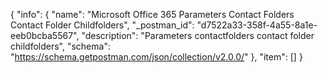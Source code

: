 {
  "info": {
    "name": "Microsoft Office 365 Parameters Contact Folders Contact Folder Childfolders",
    "_postman_id": "d7522a33-358f-4a55-8a1e-eeb0bcba5567",
    "description": "Parameters contactfolders contact folder  childfolders",
    "schema": "https://schema.getpostman.com/json/collection/v2.0.0/"
  },
  "item": []
}